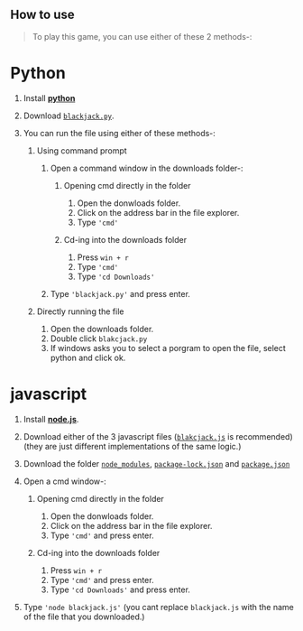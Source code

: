 
## How to use

> To play this game, you can use either of these 2 methods-:

# Python

1. Install [**python**](https://www.python.org/downloads/)
2. Download [`blackjack.py`](https://github.com/DhruvMitna/blackjack/blob/master/blackjack.py).
3. You can run the file using either of these methods-:

    1. Using command prompt

        1. Open a command window in the downloads folder-:

            1. Opening cmd directly in the folder

                1. Open the donwloads folder.
                2. Click on the address bar in the file explorer.
                3. Type `'cmd'`

            2. Cd-ing into the downloads folder

                1. Press `win + r`
                2. Type `'cmd'`
                3. Type `'cd Downloads'`

        2. Type `'blackjack.py'` and press enter.

    2. Directly running the file

        1. Open the downloads folder.
        2. Double click `blakcjack.py`
        3. If windows asks you to select a porgram to open the file, select python and click ok.

# javascript

1. Install [**node.js**](https://nodejs.org/dist/v14.17.4/node-v14.17.4-x64.msi).
2. Download either of the 3 javascript files ([`blakcjack.js`](https://github.com/DhruvMitna/blackjack/blob/master/blackjack.py) is recommended)(they are just different implementations of the same logic.)
3.  Download the folder [`node_modules`](https://github.com/DhruvMitna/blackjack/blob/master/node_modules), [`package-lock.json`](https://github.com/DhruvMitna/blackjack/blob/master/package-lock.json) and [`package.json`](https://github.com/DhruvMitna/blackjack/blob/master/package.json)
4. Open a cmd window-:

    1. Opening cmd directly in the folder

        1. Open the donwloads folder.
        2. Click on the address bar in the file explorer.
        3. Type `'cmd'` and press enter.

    2. Cd-ing into the downloads folder

        1. Press `win + r`
        2. Type `'cmd'` and press enter.
        3. Type `'cd Downloads'` and press enter.

5. Type `'node blackjack.js'` (you cant replace `blackjack.js` with the name of the file that you downloaded.)
